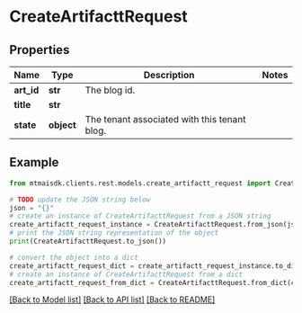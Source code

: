 # CreateArtifacttRequest


## Properties

Name | Type | Description | Notes
------------ | ------------- | ------------- | -------------
**art_id** | **str** | The blog id. | 
**title** | **str** |  | 
**state** | **object** | The tenant associated with this tenant blog. | 

## Example

```python
from mtmaisdk.clients.rest.models.create_artifactt_request import CreateArtifacttRequest

# TODO update the JSON string below
json = "{}"
# create an instance of CreateArtifacttRequest from a JSON string
create_artifactt_request_instance = CreateArtifacttRequest.from_json(json)
# print the JSON string representation of the object
print(CreateArtifacttRequest.to_json())

# convert the object into a dict
create_artifactt_request_dict = create_artifactt_request_instance.to_dict()
# create an instance of CreateArtifacttRequest from a dict
create_artifactt_request_from_dict = CreateArtifacttRequest.from_dict(create_artifactt_request_dict)
```
[[Back to Model list]](../README.md#documentation-for-models) [[Back to API list]](../README.md#documentation-for-api-endpoints) [[Back to README]](../README.md)


